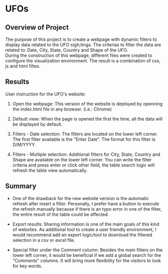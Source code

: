 # UFOs

## Overview of Project

The purpose of this project is to create a webpage with dynamic filters to display data related to the UFO sigh;tings.
The criterias to filter the data are related to: Date, City, State, Country and Shape of the UFO.  
During the construction of this webpage, different files were created to configure the visualization environment. The result is a combination of css, js and html filtes. 

## Results

User instruction for the UFO's website:

1. Open the webpage: This version of the website is deployed by openning the index.html file in any browser. (i.e.: Chrome)


2. Default view: When the page is opened the first the time, all the data will be displayed by default.



3. Filters - Date selection: The filters are located on the lower left corner. The first filter available is the "Enter Date". The format for this filter is D/M/YYYY. 



4. Filters - Multiple selection: Additional filters for City, State, Country and Shape are available on the lower left corner. 
You can write the filter criteria and press enter or click other field, the table search logic will refresh the table view automatically.

## Summary

- One of the drawback for the new website version is the automatic refresh after insert a filter. Personally, I prefer have a button to execute the refresh manually because if there is an typo error in one of the filter, the entire result of the table could be affected. 

- Export results: Sharing information is one of the main goals of this kind of websites. As additional tool to create a user friendly environment, I would recommend add an export logic/tool to download the filtered selection in a csv or excel file. 

- Special filter under the Comment column: Besides the main filters on the lower left corner, it would be beneficial if we add a global search for the "Comments" columns. It will bring more flexibility for the visitors to look for key words. 